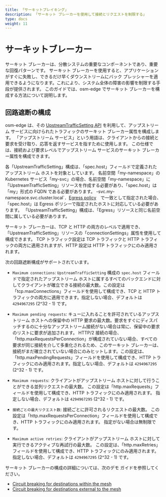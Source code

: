 ```yaml
---
title: 「サーキットブレイキング」
description: 「サーキット ブレーカーを使用して接続とリクエストを制限する」
type: docs
weight: 11
---
```


# サーキットブレーカー

 サーキット ブレーカーは、分散システムの重要なコンポーネントであり、重要な回復パターンです。 サーキット ブレーカーを使用すると、アプリケーションがすぐに失敗し、できるだけ早くダウンストリームにバック プレッシャーを適用できるようになります。これにより、システム全体の障害の影響を制限する手段が提供されます。 このガイドでは、osm-edge でサーキット ブレーカーを構成する方法について説明します。
## 回路遮断の構成
osm-edge は、その [UpstreamTrafficSetting API][1] を利用して、アップストリーム サービスに向けられたトラフィックのサーキット ブレーカー属性を構成します。 「アップストリーム サービス」という用語は、クライアントからの接続と要求を受け取り、応答を返すサービスを指すために使用します。 この仕様では、接続および要求レベルでアップストリーム サービスのサーキット ブレーカー属性を構成できます。

各「UpstreamTrafficSetting」構成は、「spec.host」フィールドで定義されたアップストリーム ホストを対象としています。 名前空間「my-namespace」の Kubernetes サービス「my-svc」の場合、名前空間「my-namespace」に「UpstreamTrafficSetting」リソースを作成する必要があり、「spec.host」は「my」形式の FQDN である必要があります。 -svc.my-namespace.svc.cluster.local`．[Egress policy](docs/api_reference/policy/v1alpha1/#policy.openservicemesh.io/v1alpha1.EgressSpec)　で一致として指定された場合、「spec.host」は Egress ポリシーで指定されたホストに対応している必要があります。 「UpstreamTrafficSetting」構成は、「Egress」リソースと同じ名前空間に属している必要があります。

サーキット ブレーカーは、TCP と HTTP の両方のレベルで適用でき、「UpstreamTrafficSetting」リソースの「connectionSettings」属性を使用して構成できます。 TCP トラフィック設定は TCP トラフィックと HTTP トラフィックの両方に適用されますが、HTTP 設定は HTTP トラフィックにのみ適用されます。

次の回路遮断構成がサポートされています。

- `Maximum connections`: `UpstreamTrafficSetting` 構成の `spec.host` フィールドで指定されたアップストリーム ホストに属するすべてのバックエンドに対してクライアントが確立できる接続の最大数。この設定は「tcp.maxConnections」フィールドを使用して構成でき、TCP と HTTP トラフィックの両方に適用できます。指定しない場合、デフォルトは `4294967295` (2^32 - 1) です。

- `Maximum pending requests`: キューに入れることを許可されているアップストリーム ホストへの保留中の HTTP 要求の最大数。要求をすぐにディスパッチするのに十分なアップストリーム接続がない場合は常に、保留中の要求のリストに要求が追加されます。 HTTP/2 接続の場合、「http.maxRequestsPerConnection」が構成されていない場合、すべての要求が同じ接続を介して多重化されるため、このサーキット ブレーカーは、接続がまだ確立されていない場合にのみヒットします。この設定は、「http.maxPendingRequests」フィールドを使用して構成でき、HTTP トラフィックにのみ適用されます。指定しない場合、デフォルトは `4294967295` (2^32 - 1) です。

- `Maximum requests`: クライアントがアップストリーム ホストに対して行うことができる並列リクエストの最大数。 この設定は「http.maxRequests」フィールドを使用して構成でき、HTTP トラフィックにのみ適用されます。 指定しない場合、デフォルトは `4294967295` (2^32 - 1) です。

- `接続ごとの最大リクエスト数`: 接続ごとに許可されるリクエストの最大数。 この設定は「http.maxRequestsPerConnection」フィールドを使用して構成でき、HTTP トラフィックにのみ適用されます。 指定がない場合は無制限です。

- `Maximum active retries`: クライアントがアップストリーム ホストに対して実行できるアクティブな再試行の最大数。 この設定は、「http.maxRetries」フィールドを使用して構成でき、HTTP トラフィックにのみ適用されます。 指定しない場合、デフォルトは `4294967295` (2^32 - 1) です。


サーキット ブレーカーの構成の詳細については、次のデモ ガイドを参照してください。
- [Circuit breaking for destinations within the mesh](docs/demos/circuit_breaking_mesh_internal)
- [Circuit breaking for destinations external to the mesh](docs/demos/circuit_breaking_mesh_external)

[1]: /docs/api_reference/policy/v1alpha1/#policy.openservicemesh.io/v1alpha1.UpstreamTrafficSettingSpec